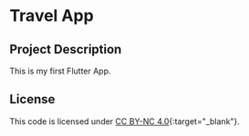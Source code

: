 # Travel App

<base target="_blank">

## Project Description

This is my first Flutter App.

## License

This code is licensed under [CC BY-NC 4.0](https://creativecommons.org/licenses/by-nc/4.0/){:target="\_blank"}.

